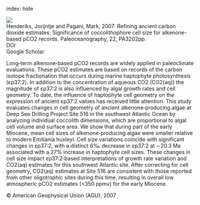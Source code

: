 index: hide

<div class="Citation">
    <div class="Citation-thumb CitationThumb-linked"  data-href="https://doi.org/10.1029/2006pa001399">
      <img src="https://static.claimspace.cloud/climate-study-static/refs/thumbs/5/Henderiks_and_Pagani_2007-thumb.png" />
    </div>

  <div class="Citation-body">
    <div class="Citation-text">Henderiks, Jorijntje and Pagani, Mark, 2007: Refining ancient carbon dioxide estimates: Significance of coccolithophore cell size for alkenone-based pCO2 records. <span class="Article-journal">Paleoceanography, </span><span class="Article-volume">22, </span>PA3202pp.</div>
    <div class="Citation-links">
      <div class="CitationLink" data-href="https://doi.org/10.1029/2006pa001399">
        <div class="CitationLink-icon CitationLink-Doi"></div>
        <div class="CitationLink-text">DOI</div>
      </div>
      <div class="CitationLink" data-href="https://scholar.google.com/scholar?q=10.1029/2006pa001399">
        <div class="CitationLink-icon CitationLink-Scholar"></div>
        <div class="CitationLink-text">Google Scholar</div>
      </div>
    </div>
  </div>
</div>

Long‐term alkenone‐based pCO2 records are widely applied in paleoclimate evaluations. These pCO2 estimates are based on records of the carbon isotope fractionation that occurs during marine haptophyte photosynthesis (ɛp37:2). In addition to the concentration of aqueous CO2 (CO2(aq)) the magnitude of ɛp37:2 is also influenced by algal growth rates and cell geometry. To date, the influence of haptophyte cell geometry on the expression of ancient ɛp37:2 values has received little attention. This study evaluates changes in cell geometry of ancient alkenone‐producing algae at Deep See Drilling Project Site 516 in the southwest Atlantic Ocean by analyzing individual coccolith dimensions, which are proportional to algal cell volume and surface area. We show that during part of the early Miocene, mean cell sizes of alkenone‐producing algae were smaller relative to modern Emiliania huxleyi. Cell size variations coincide with significant changes in ɛp37:2, with a distinct 6‰ decrease in ɛp37:2 at ∼20.3 Ma associated with a 27% increase in haptophyte cell sizes. These changes in cell size impact ɛp37:2‐based interpretations of growth rate variation and CO2(aq) estimates for this southwest Atlantic site. After correcting for cell geometry, CO2(aq) estimates at Site 516 are consistent with those reported from other oligotrophic sites during this time, resulting in overall low atmospheric pCO2 estimates (<350 ppmv) for the early Miocene.

<div class="Citation-copy">
&copy; American Geophysical Union (AGU), 2007
</div>